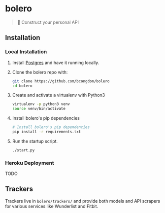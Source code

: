 # bolero
> :dancer: Construct your personal API

## Installation
### Local Installation
1. Install [Postgres](https://wiki.postgresql.org/wiki/Detailed_installation_guides) and have it running locally.
2. Clone the bolero repo with:

	```sh
	git clone https://github.com/bcongdon/bolero
	cd bolero
	```

3. Create and activate a virtualenv with Python3 

	```sh
	virtualenv -p python3 venv
	source venv/bin/activate
	```
4. Install bolero's pip dependencies

	```sh
	# Install bolero's pip dependencies
	pip install -r requirements.txt
	```

5. Run the startup script.
	
	```sh
	./start.py
	```
	
### Heroku Deployment
TODO

## Trackers
Trackers live in `bolero/trackers/` and provide both models and API scrapers for various services like Wunderlist and Fitbit.